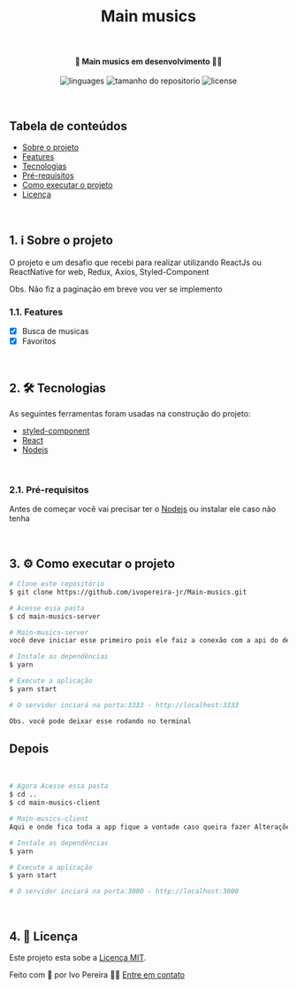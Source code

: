 <h1 align="center">
<b>Main musics</b>
</h1>

</br>

<h4 align="center">
	🚧  Main musics em desenvolvimento 🚀🚧
</h4>

<p align="center">
  <img alt="linguages" src="https://img.shields.io/github/languages/count/ivopereira-jr/Main-musics">

  <img alt="tamanho do repositorio" src="https://img.shields.io/github/repo-size/ivopereira-jr/Main-musics">

  <img alt="license" src="https://img.shields.io/github/license/ivopereira-jr/Main-musics">
</p>

</br>

## Tabela de conteúdos
<!-- vscode-markdown-toc -->
* [Sobre o projeto](#Sobreoprojeto)
* [Features](#Features)
* [Tecnologias](#Tecnologias)
* [Pré-requisitos](#Pr-requisitos)
* [Como executar o projeto](#Comoexecutaroprojeto)
* [Licença](#Licena)

<!-- vscode-markdown-toc-config
	numbering=true
	autoSave=true
	/vscode-markdown-toc-config -->
<!-- /vscode-markdown-toc -->

</br>

##  1. <a name='Sobreoprojeto'></a>ℹ️ Sobre o projeto

O projeto e um desafio que recebi para realizar utilizando ReactJs ou ReactNative for web,
Redux,
Axios,
Styled-Component

Obs. Não fiz a paginação em breve vou ver se implemento
</br>


###  1.1. <a name='Features'></a>Features

- [x] Busca de musicas
- [x] Favoritos

</br>
   
##  2. <a name='Tecnologias'></a>🛠️ Tecnologias 

As seguintes ferramentas foram usadas na construção do projeto:

- [styled-component](https://styled-components.com/)
- [React](https://pt-br.reactjs.org/)
- [Nodejs](https://nodejs.org/en/)

</br>

###  2.1. <a name='Pr-requisitos'></a> Pré-requisitos

Antes de começar você vai precisar ter o <a href="https://nodejs.org/en/">Nodejs</a> ou instalar ele caso não tenha

</br>

##  3. <a name='Comoexecutaroprojeto'></a> ⚙ Como executar o projeto

```bash
# Clone este repositório
$ git clone https://github.com/ivopereira-jr/Main-musics.git

# Acesse essa pasta 
$ cd main-musics-server

# Main-musics-server
você deve iniciar esse primeiro pois ele faiz a conexão com a api do deezer 

# Instale as dependências
$ yarn 

# Execute a aplicação
$ yarn start

# O servidor inciará na porta:3333 - http://localhost:3333

Obs. você pode deixar esse rodando no terminal
```
<h2>Depois</h2>

</br>

```bash
# Agora Acesse essa pasta 
$ cd ..
$ cd main-musics-client

# Main-musics-client
Aqui e onde fica toda a app fique a vontade caso queira fazer Alterações melhorias

# Instale as dependências
$ yarn 

# Execute a aplicação
$ yarn start

# O servidor inciará na porta:3000 - http://localhost:3000
```

</br>

##  4. <a name='Licena'></a> 📝 Licença

Este projeto esta sobe a [Licença MIT](./LICENSE).

Feito com 💙 por Ivo Pereira ✌🏽 [Entre em contato ](https://www.linkedin.com/in/ivopereira-jr/)